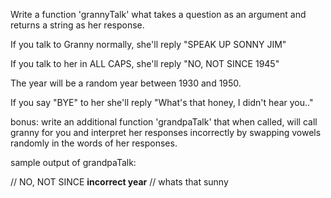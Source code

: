 Write a function 'grannyTalk' what takes a question as an argument and returns a string as her response.

If you talk to Granny normally, she'll reply "SPEAK UP SONNY JIM"

If you talk to her in ALL CAPS, she'll reply "NO, NOT SINCE 1945"

The year will be a random year between 1930 and 1950.

If you say "BYE" to her she'll reply "What's that honey, I didn't hear you.."

bonus: write an additional function 'grandpaTalk' that when called, will call granny for you and interpret her responses incorrectly by swapping vowels randomly in the words of her responses.

sample output of grandpaTalk:

// NO, NOT SINCE **incorrect year**
// whats that sunny
